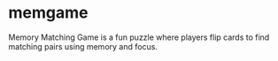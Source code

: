# memgame
Memory Matching Game is a fun puzzle where players flip cards to find matching pairs using memory and focus.
